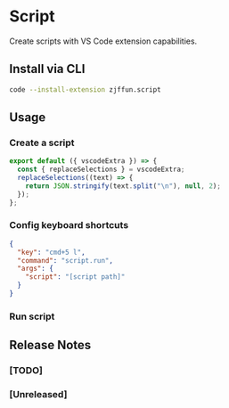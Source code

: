 # Script

Create scripts with VS Code extension capabilities.

## Install via CLI

```bash
code --install-extension zjffun.script
```

## Usage

### Create a script

```js
export default ({ vscodeExtra }) => {
  const { replaceSelections } = vscodeExtra;
  replaceSelections((text) => {
    return JSON.stringify(text.split("\n"), null, 2);
  });
};
```

### Config keyboard shortcuts

```json
{
  "key": "cmd+5 l",
  "command": "script.run",
  "args": {
    "script": "[script path]"
  }
}
```

### Run script

## Release Notes

### [TODO]

### [Unreleased]
